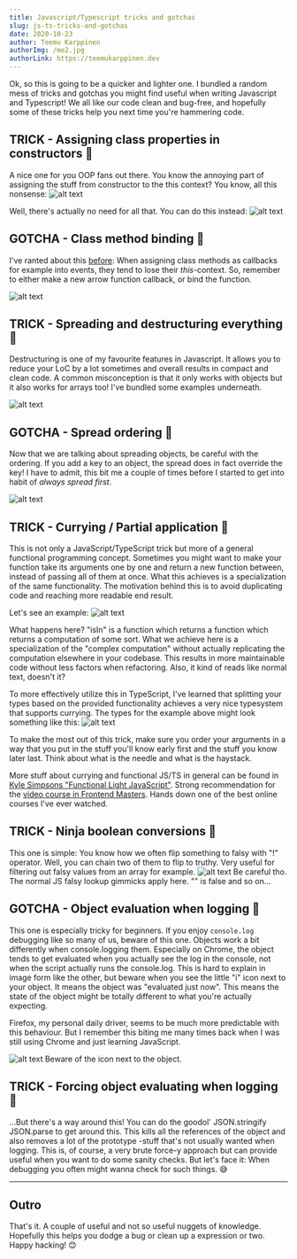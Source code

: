 ```yaml
---
title: Javascript/Typescript tricks and gotchas
slug: js-ts-tricks-and-gotchas
date: 2020-10-23
author: Teemu Karppinen
authorImg: /me2.jpg
authorLink: https://teemukarppinen.dev
---
```


Ok, so this is going to be a quicker and lighter one. I bundled a random mess of tricks and gotchas you might find useful when writing Javascript and Typescript! We all like our code clean and bug-free, and hopefully some of these tricks help you next time you're hammering code.

## TRICK - Assigning class properties in constructors 🤩

A nice one for you OOP fans out there. You know the annoying part of assigning the stuff from constructor to the this context? You know, all this nonsense:
![alt text](/class-bad.PNG "So much boilerplate!")

Well, there's actually no need for all that. You can do this instead:
![alt text](/class-good.PNG "Neat, readable, compact. 😍")

## GOTCHA - Class method binding 🤮

I've ranted about this [before](/managing-event-handlers-in-classes): When assigning class methods as callbacks for example into events, they tend to lose their *this*-context. So, remember to either make a new arrow function callback, or bind the function.

![alt text](/wroom.PNG "This context is gimmicky (and bug inviting!). Beware of (and avoid) it.")

## TRICK - Spreading and destructuring everything 🤩

Destructuring is one of my favourite features in Javascript. It allows you to reduce your LoC by a lot sometimes and overall results in compact and clean code. A common misconception is that it only works with objects but it also works for arrays too! I've bundled some examples underneath.

![alt text](/spread.PNG "Some examples of the power of spread and destructuring. Be careful not to overdo it!")

## GOTCHA - Spread ordering 🤮

Now that we are talking about spreading objects, be careful with the ordering. If you add a key to an object, the spread does in fact override the key! I have to admit, this bit me a couple of times before I started to get into habit of *always spread first*.

![alt text](/sad-toyota.PNG "Spread can bite you, be careful with the ordering!")

## TRICK - Currying / Partial application 🤩

This is not only a JavaScript/TypeScript trick but more of a general functional programming concept. Sometimes you might want to make your function take its arguments one by one and return a new function between, instead of passing all of them at once. What this achieves is a specialization of the same functionality. The motivation behind this is to avoid duplicating code and reaching more readable end result.

Let's see an example:
![alt text](/curry.PNG "Simplest example of currying")

What happens here? "isIn" is a function which returns a function which returns a computation of some sort. What we achieve here is a specialization of the "complex computation" without actually replicating the computation elsewhere in your codebase. This results in more maintainable code without less factors when refactoring. Also, it kind of reads like normal text, doesn't it?

To more effectively utilize this in TypeScript, I've learned that splitting your types based on the provided functionality achieves a very nice typesystem that supports currying. The types for the example above might look something like this:
![alt text](/curry-ts.PNG "Simplest example of currying in TS")

To make the most out of this trick, make sure you order your arguments in a way that you put in the stuff you'll know early first and the stuff you know later last. Think about what is the needle and what is the haystack.

More stuff about currying and functional JS/TS in general can be found in [Kyle Simpsons "Functional Light JavaScript"](https://github.com/getify/Functional-Light-JS). Strong recommendation for the [video course in Frontend Masters](https://frontendmasters.com/courses/functional-javascript-v3/). Hands down one of the best online courses I've ever watched.

## TRICK - Ninja boolean conversions 🤩

This one is simple: You know how we often flip something to falsy with "!" operator. Well, you can chain two of them to flip to truthy. Very useful for filtering out falsy values from an array for example.
![alt text](/bangbang.PNG "BANG BANG!")
Be careful tho. The normal JS falsy lookup gimmicks apply here. "" is false and so on...

## GOTCHA - Object evaluation when logging 🤮

This one is especially tricky for beginners. If you enjoy ```console.log``` debugging like so many of us, beware of this one. Objects work a bit differently when console.logging them. Especially on Chrome, the object tends to get evaluated when you actually see the log in the console, not when the script actually runs the console.log. This is hard to explain in image form like the other, but beware when you see the little "i" icon next to your object. It means the object was "evaluated just now". This means the state of the object might be totally different to what you're actually expecting.

Firefox, my personal daily driver, seems to be much more predictable with this behaviour. But I remember this biting me many times back when I was still using Chrome and just learning JavaScript.

![alt text](/evaluated.PNG "This object was evaluted in the time of printing, not when console log was called!")
Beware of the icon next to the object.

## TRICK - Forcing object evaluating when logging 🤩

...But there's a way around this! You can do the goodol' JSON.stringify JSON.parse to get around this. This kills all the references of the object and also removes a lot of the prototype -stuff that's not usually wanted when logging. This is, of course, a very brute force-y approach but can provide useful when you want to do some sanity checks. But let's face it: When debugging you often might wanna check for such things. 😅


---

## Outro

That's it. A couple of useful and not so useful nuggets of knowledge. Hopefully this helps you dodge a bug or clean up a expression or two. Happy hacking! 😊